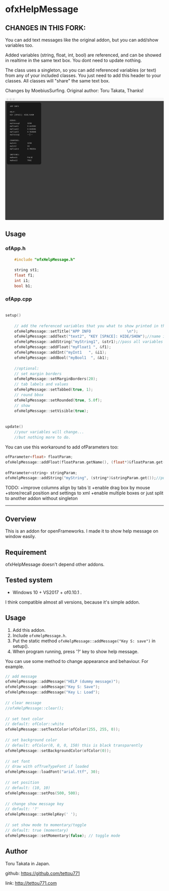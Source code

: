 # ofxHelpMessage

## CHANGES IN THIS FORK:

You can add text messages like the original addon, but you can add/show variables too.

Added variables (string, float, int, bool) are referenced, and can be showed in realtime in the same text box.
You dont need to update nothing.

The class uses a singleton, so you can add referenced variables (or text) from any of your included classes. You just need to add this header to your classes. All classes will "share" the same text box.

Changes by MoebiusSurfing. Original author: Toru Takata, Thanks!

![Alt text](/screenshot.jpg?raw=true "MoebiusSurfing")

## Usage

### ofApp.h
```cpp
    #include "ofxHelpMessage.h"

    string st1;
    float f1;
    int i1;
    bool b1;
```

### ofApp.cpp
```cpp 

setup()

    // add the referenced variables that you what to show printed in the screen box
    ofxHelpMessage::setTitle("APP INFO                \n");
    ofxHelpMessage::addText("text2", "KEY [SPACE]: HIDE/SHOW");//name is not used in this type. no variable, just the text
    ofxHelpMessage::addString("myString1", &str1);//pass all variables as references
    ofxHelpMessage::addFloat("myFloat1 ", &f1);
    ofxHelpMessage::addInt("myInt1   ", &i1);
    ofxHelpMessage::addBool("myBool1  ", &b1);
    
    //optional:
    // set margin borders
    ofxHelpMessage::setMarginBorders(20);
    // tab labels and values
    ofxHelpMessage::setTabbed(true, 1);
    // round bbox
    ofxHelpMessage::setRounded(true, 5.0f);
    // show
    ofxHelpMessage::setVisible(true);


update()
    //your variables will change...
    //but nothing more to do.
```

You can use this workaround to add ofParameters too:
```cpp 
ofParameter<float> floatParam;
ofxHelpMessage::addFloat(floatParam.getName(), (float*)&floatParam.get());//get name from parameter

ofParameter<string> stringParam;
ofxHelpMessage::addString("myString", (string*)&stringParam.get());//put your custom name
```

TODO:
+improve columns align by tabs \t
+enable drag box by mouse
+store/recall position and settings to xml
+enable multiple boxes or just split to another addon without singleton

-------------------------------------------------------------------------------------------------------

## Overview

This is an addon for openFrameworks.
I made it to show help message on window easily.

## Requirement

ofxHelpMessage doesn't depend other addons.

## Tested system

- Windows 10 + VS2017 +  of0.10.1 .

I think compatible almost all versions, because it's simple addon.

## Usage

1. Add this addon.
1. Include `ofxHelpMessage.h`.
1. Put the static method `ofxHelpMessage::addMessage("Key S: save")`  in setup().
1. When program running, press '?' key to show help message.



You can use some method to change appearance and behaviour.
For example.

```cpp
// add message
ofxHelpMessage::addMessage("HELP (dummy message)");
ofxHelpMessage::addMessage("Key S: Save");
ofxHelpMessage::addMessage("Key L: Load");

// clear message
//ofxHelpMessage::clear();

// set text color
// default: ofColor::white
ofxHelpMessage::setTextColor(ofColor(255, 255, 0));

// set background color
// default: ofColor(0, 0, 0, 150) this is black transparently
ofxHelpMessage::setBackgroundColor(ofColor(0));

// set font
// draw with ofTrueTypeFont if loaded
ofxHelpMessage::loadFont("arial.ttf", 30);

// set position
// default: (10, 10)
ofxHelpMessage::setPos(500, 500);

// change show message key
// default: '?'
ofxHelpMessage::setHelpKey(' ');

// set show mode to momentary/toggle
// default: true (momentary)
ofxHelpMessage::setMomentary(false); // toggle mode

```

## Author

Toru Takata in Japan.

github: https://github.com/tettou771

link: http://tettou771.com
